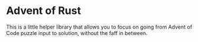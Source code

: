 Advent of Rust
==============

This is a little helper library that allows you to focus on going from Advent of Code puzzle input to solution, without the faff in between.